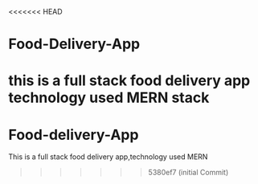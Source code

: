 <<<<<<< HEAD
# Food-Delivery-App
this is a full stack food delivery app technology used MERN stack
=======
# Food-delivery-App
This is a full stack food delivery app,technology used MERN
>>>>>>> 5380ef7 (initial Commit)
